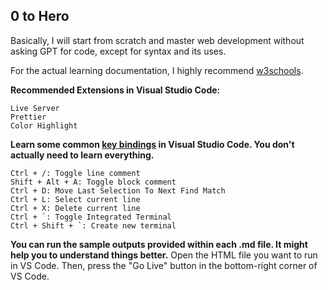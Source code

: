 ## 0 to Hero
Basically, I will start from scratch and master web development without asking GPT for code, except for syntax and its uses.

For the actual learning documentation, I highly recommend <a href="https://www.w3schools.com/html/default.asp">w3schools</a>.

<b>Recommended Extensions in Visual Studio Code:</b>

```
Live Server
Prettier
Color Highlight
```

<b>Learn some common <a href="https://dev.to/devland/100-crucial-keyboard-shortcuts-for-vs-code-users-4474">key bindings</a> in Visual Studio Code. You don't actually need to learn everything.</b>

```
Ctrl + /: Toggle line comment
Shift + Alt + A: Toggle block comment
Ctrl + D: Move Last Selection To Next Find Match
Ctrl + L: Select current line
Ctrl + X: Delete current line
Ctrl + `: Toggle Integrated Terminal
Ctrl + Shift + `: Create new terminal
```

<b>You can run the sample outputs provided within each .md file. It might help you to understand things better.</b> Open the HTML file you want to run in VS Code. Then, press the "Go Live" button in the bottom-right corner of VS Code.
